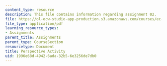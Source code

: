```yaml
---
content_type: resource
description: This file contains information regarding assignment 02.
file: https://ol-ocw-studio-app-production.s3.amazonaws.com/courses/ec-050-recreate-experiments-from-history-inform-the-future-from-the-past-galileo-january-iap-2010/1996e68d49426ada32b56e3256de7db0_MITEC_050IAP10_assn02.pdf
file_type: application/pdf
learning_resource_types:
- Assignments
parent_title: Assignments
parent_type: CourseSection
resourcetype: Document
title: Perspective Activity
uid: 1996e68d-4942-6ada-32b5-6e3256de7db0
---
```

